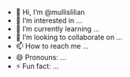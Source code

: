 - 👋 Hi, I’m @mullislilian
- 👀 I’m interested in ...
- 🌱 I’m currently learning ...
- 💞️ I’m looking to collaborate on ...
- 📫 How to reach me ...
- 😄 Pronouns: ...
- ⚡ Fun fact: ...

<!---
mullislilian/mullislilian is a ✨ special ✨ repository because its `README.md` (this file) appears on your GitHub profile.
You can click the Preview link to take a look at your changes.
--->
